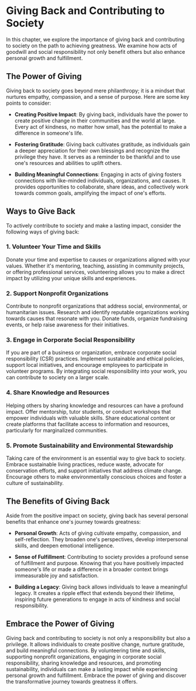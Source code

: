 Giving Back and Contributing to Society
================================================

In this chapter, we explore the importance of giving back and contributing to society on the path to achieving greatness. We examine how acts of goodwill and social responsibility not only benefit others but also enhance personal growth and fulfillment.

The Power of Giving
-------------------

Giving back to society goes beyond mere philanthropy; it is a mindset that nurtures empathy, compassion, and a sense of purpose. Here are some key points to consider:

* **Creating Positive Impact**: By giving back, individuals have the power to create positive change in their communities and the world at large. Every act of kindness, no matter how small, has the potential to make a difference in someone's life.

* **Fostering Gratitude**: Giving back cultivates gratitude, as individuals gain a deeper appreciation for their own blessings and recognize the privilege they have. It serves as a reminder to be thankful and to use one's resources and abilities to uplift others.

* **Building Meaningful Connections**: Engaging in acts of giving fosters connections with like-minded individuals, organizations, and causes. It provides opportunities to collaborate, share ideas, and collectively work towards common goals, amplifying the impact of one's efforts.

Ways to Give Back
-----------------

To actively contribute to society and make a lasting impact, consider the following ways of giving back:

### 1. Volunteer Your Time and Skills

Donate your time and expertise to causes or organizations aligned with your values. Whether it's mentoring, teaching, assisting in community projects, or offering professional services, volunteering allows you to make a direct impact by utilizing your unique skills and experiences.

### 2. Support Nonprofit Organizations

Contribute to nonprofit organizations that address social, environmental, or humanitarian issues. Research and identify reputable organizations working towards causes that resonate with you. Donate funds, organize fundraising events, or help raise awareness for their initiatives.

### 3. Engage in Corporate Social Responsibility

If you are part of a business or organization, embrace corporate social responsibility (CSR) practices. Implement sustainable and ethical policies, support local initiatives, and encourage employees to participate in volunteer programs. By integrating social responsibility into your work, you can contribute to society on a larger scale.

### 4. Share Knowledge and Resources

Helping others by sharing knowledge and resources can have a profound impact. Offer mentorship, tutor students, or conduct workshops that empower individuals with valuable skills. Share educational content or create platforms that facilitate access to information and resources, particularly for marginalized communities.

### 5. Promote Sustainability and Environmental Stewardship

Taking care of the environment is an essential way to give back to society. Embrace sustainable living practices, reduce waste, advocate for conservation efforts, and support initiatives that address climate change. Encourage others to make environmentally conscious choices and foster a culture of sustainability.

The Benefits of Giving Back
---------------------------

Aside from the positive impact on society, giving back has several personal benefits that enhance one's journey towards greatness:

* **Personal Growth**: Acts of giving cultivate empathy, compassion, and self-reflection. They broaden one's perspectives, develop interpersonal skills, and deepen emotional intelligence.

* **Sense of Fulfillment**: Contributing to society provides a profound sense of fulfillment and purpose. Knowing that you have positively impacted someone's life or made a difference in a broader context brings immeasurable joy and satisfaction.

* **Building a Legacy**: Giving back allows individuals to leave a meaningful legacy. It creates a ripple effect that extends beyond their lifetime, inspiring future generations to engage in acts of kindness and social responsibility.

Embrace the Power of Giving
---------------------------

Giving back and contributing to society is not only a responsibility but also a privilege. It allows individuals to create positive change, nurture gratitude, and build meaningful connections. By volunteering time and skills, supporting nonprofit organizations, engaging in corporate social responsibility, sharing knowledge and resources, and promoting sustainability, individuals can make a lasting impact while experiencing personal growth and fulfillment. Embrace the power of giving and discover the transformative journey towards greatness it offers.
